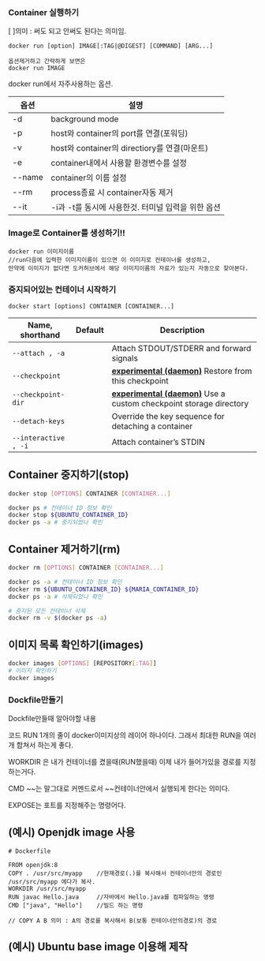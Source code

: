 ### Container 실행하기

[ ]의미 :  써도 되고 안써도 된다는 의미임.

```terminal
docker run [option] IMAGE[:TAG|@DIGEST] [COMMAND] [ARG...]

옵션제거하고 간략하게 보면은
docker run IMAGE
```



docker run에서 자주사용하는 옵션.

| 옵션   | 설명                                               |
| ------ | -------------------------------------------------- |
| -d     | background mode                                    |
| -p     | host와 container의 port를 연결(포워딩)             |
| -v     | host와 container의 directiory를 연결(마운트)       |
| -e     | container내에서 사용할 환경변수를 설정             |
| --name | container의 이름 설정                              |
| --rm   | process종료 시 container자동 제거                  |
| --it   | -i과 -t를 동시에 사용한것. 터미널 입력을 위한 옵션 |





### Image로 Container를 생성하기!!

```
docker run 이미지이름
//run다음에 입력한 이미지이름이 있으면 이 이미지로 컨테이너를 생성하고,
만약에 이미지가 없다면 도커허브에서 해당 이미지이름의 자료가 있는지 자동으로 찾아본다.
```





### 중지되어있는 컨테이너 시작하기

```
docker start [options] CONTAINER [CONTAINER...]
```

| Name, shorthand      | Default | Description                                                  |
| -------------------- | ------- | ------------------------------------------------------------ |
| `--attach , -a`      |         | Attach STDOUT/STDERR and forward signals                     |
| `--checkpoint`       |         | [**experimental (daemon)**](https://docs.docker.com/engine/reference/commandline/dockerd/#daemon-configuration-file) Restore from this checkpoint |
| `--checkpoint-dir`   |         | [**experimental (daemon)**](https://docs.docker.com/engine/reference/commandline/dockerd/#daemon-configuration-file) Use a custom checkpoint storage directory |
| `--detach-keys`      |         | Override the key sequence for detaching a container          |
| `--interactive , -i` |         | Attach container’s STDIN                                     |





## Container 중지하기(stop)

```bash
docker stop [OPTIONS] CONTAINER [CONTAINER...]

docker ps # 컨테이너 ID 정보 확인
docker stop ${UBUNTU_CONTAINER_ID}
docker ps -a # 중지되었나 확인
```







## Container 제거하기(rm)

```bash
docker rm [OPTIONS] CONTAINER [CONTAINER...]

docker ps -a # 컨테이너 ID 정보 확인
docker rm ${UBUNTU_CONTAINER_ID} ${MARIA_CONTAINER_ID}
docker ps -a # 삭제되었나 확인

# 중지된 모든 컨테이너 삭제
docker rm -v $(docker ps -a)
```







## 이미지 목록 확인하기(images)

```bash
docker images [OPTIONS] [REPOSITORY[:TAG]]
# 이미지 확인하기
docker images
```





### Dockfile만들기

Dockfile만들때 알아야할 내용

코드 RUN 1개의 줄이 docker이미지상의 레이어 하나이다. 그래서 최대한 RUN을 여러개 합쳐서 하는게 좋다.

WORKDIR 은 내가 컨테이너를 켰을때(RUN했을때) 이제 내가 들어가있을 경로를 지정하는거다.

CMD ~~는 말그대로 커멘드로서 ~~컨테이너안에서 실행되게 한다는 의미다.

EXPOSE는 포트를 지정해주는 명령어다.

## (예시) Openjdk image 사용

```docker
# Dockerfile

FROM openjdk:8
COPY . /usr/src/myapp    //현재경로(.)를 복사해서 컨테이너안의 경로인 /usr/src/myapp 에다가 복사.
WORKDIR /usr/src/myapp
RUN javac Hello.java	 //자바에서 Hello.java를 컴파일하는 명령
CMD ["java", "Hello"]	 //빌드 하는 명령

// COPY A B 의미 : A의 경로를 복사해서 B(보통 컨테이너안의경로)의 경로
```

## (예시) Ubuntu base image 이용해 제작



